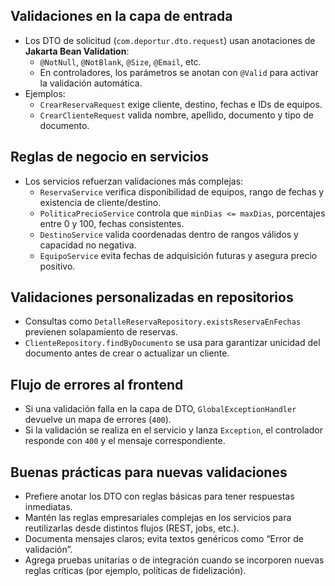 ## Validaciones en la capa de entrada
- Los DTO de solicitud (`com.deportur.dto.request`) usan anotaciones de **Jakarta Bean Validation**:
  - `@NotNull`, `@NotBlank`, `@Size`, `@Email`, etc.
  - En controladores, los parámetros se anotan con `@Valid` para activar la validación automática.
- Ejemplos:
  - `CrearReservaRequest` exige cliente, destino, fechas e IDs de equipos.
  - `CrearClienteRequest` valida nombre, apellido, documento y tipo de documento.

## Reglas de negocio en servicios
- Los servicios refuerzan validaciones más complejas:
  - `ReservaService` verifica disponibilidad de equipos, rango de fechas y existencia de cliente/destino.
  - `PoliticaPrecioService` controla que `minDias <= maxDias`, porcentajes entre 0 y 100, fechas consistentes.
  - `DestinoService` valida coordenadas dentro de rangos válidos y capacidad no negativa.
  - `EquipoService` evita fechas de adquisición futuras y asegura precio positivo.

## Validaciones personalizadas en repositorios
- Consultas como `DetalleReservaRepository.existsReservaEnFechas` previenen solapamiento de reservas.
- `ClienteRepository.findByDocumento` se usa para garantizar unicidad del documento antes de crear o actualizar un cliente.

## Flujo de errores al frontend
- Si una validación falla en la capa de DTO, `GlobalExceptionHandler` devuelve un mapa de errores (`400`).
- Si la validación se realiza en el servicio y lanza `Exception`, el controlador responde con `400` y el mensaje correspondiente.

## Buenas prácticas para nuevas validaciones
- Prefiere anotar los DTO con reglas básicas para tener respuestas inmediatas.
- Mantén las reglas empresariales complejas en los servicios para reutilizarlas desde distintos flujos (REST, jobs, etc.).
- Documenta mensajes claros; evita textos genéricos como “Error de validación”.
- Agrega pruebas unitarias o de integración cuando se incorporen nuevas reglas críticas (por ejemplo, políticas de fidelización).
